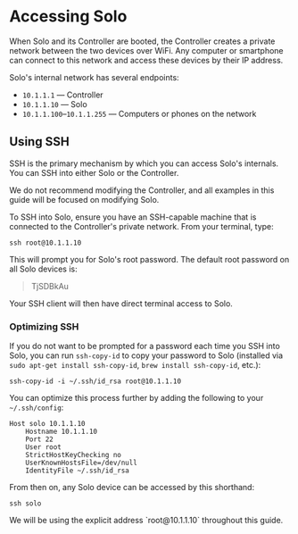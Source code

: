# Accessing Solo

When Solo and its Controller are booted, the Controller creates a private network between the two devices over WiFi. Any computer or smartphone can connect to this network and access these devices by their IP address.

Solo's internal network has several endpoints:

* `10.1.1.1` &mdash; Controller
* `10.1.1.10` &mdash; Solo
* `10.1.1.100`&ndash;`10.1.1.255` &mdash; Computers or phones on the network

## Using SSH

SSH is the primary mechanism by which you can access Solo's internals. You can SSH into either Solo or the Controller. 

<aside class="note">
We do not recommend modifying the Controller, and all examples in this guide will be focused on modifying Solo.
</aside>

To SSH into Solo, ensure you have an SSH-capable machine that is connected to the Controller's private network. From your terminal, type:

```
ssh root@10.1.1.10
```

This will prompt you for Solo's root password. The default root password on all Solo devices is:

> TjSDBkAu

Your SSH client will then have direct terminal access to Solo.


### Optimizing SSH

If you do not want to be prompted for a password each time you SSH into Solo, you can run `ssh-copy-id` to copy your password to Solo (installed via `sudo apt-get install ssh-copy-id`, `brew install ssh-copy-id`, etc.):

```
ssh-copy-id -i ~/.ssh/id_rsa root@10.1.1.10
```

You can optimize this process further by adding the following to your `~/.ssh/config`:

```
Host solo 10.1.1.10
    Hostname 10.1.1.10
    Port 22
    User root
    StrictHostKeyChecking no
    UserKnownHostsFile=/dev/null
    IdentityFile ~/.ssh/id_rsa
```

From then on, any Solo device can be accessed by this shorthand:

```
ssh solo
```

<aside class="note">
We will be using the explicit address `root@10.1.1.10` throughout this guide.
</aside>
